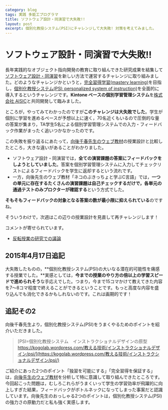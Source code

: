 ```yaml
---
category: blog
tags: 実践 多能工プログラマ
title: ソフトウェア設計・同演習で大失敗!!
layout: post
excerpt: 個別化教授システム(PSI)にチャレンジして大失敗! 対策を考えてみました。
---
```

# ソフトウェア設計・同演習で大失敗!!

長年実践的なオブジェクト指向開発の教育に取り組んできた研究成果を結集して[ソフトウェア設計・同演習](/courses/SoftwareDesign.html)を新しい方法で運営するチャレンジに取り組みました。どのようなチャレンジかというと，[完全習得学習(mastery learning)](http://www.gsis.kumamoto-u.ac.jp/opencourses/pf/2Block/03/1_text.html)を目指し，[個別化教授システム(PSI: personalized system of instruction)](http://www.gsis.kumamoto-u.ac.jp/opencourses/pf/2Block/03/2_text.html)を全面的に導入するというチャレンジです。**Kintone ベースの個別学習管理システム**を[株式会社 AISIC](http://aisic.jp)と共同開発して臨みました。

ところが，やってみてわかったのですが**このチャレンジは大失敗でした**。学生が個別に学習を進めるペースが予想以上に速く，70名近くもいるので圧倒的な量の答案が集まり，TA学生5名による個別学習管理システムでの入力・フィードバック作業がまったく追いつかなかったのです。

この失敗を振り返るにあたって，[向後千春先生のウェブ教材](https://kogolab.wordpress.com/material/web教材/)の授業設計と比較したところ，大きな違いがあることがわかりました。

* ソフトウェア設計・同演習では，**全ての演習課題の答案にフィードバックをしようとしていました**。答案を個別学習管理システムに入力してチェックリストによるフィードバックを学生に返却するという流れです。
* 一方，向後先生のウェブ教材「ネコのぶきっちょと学ぶC言語」では，**一つの単元に存在するたくさんの演習課題は自己チェックするだけで，各単元の通過テストのみプロクターが確認する**という方式でした。

**そもそもフィードバックの対象となる答案の数が最小限に抑えられている**のですね。

そういうわけで，次週はこの辺りの授業設計を見直して再チャレンジします！

コメントが寄せられています。
* [反転授業の研究での議論](https://www.facebook.com/groups/hanten/864822540243103/)

## 2015年4月17日追記

大失敗したものの，**個別化教授システム(PSI)の大いなる潜在的可能性を痛感する授業でした。**実感としては，**今までの授業のやり方の倍以上の学習スピードで進められそう**な手応えでした。つまり，今まで15コマかけて教えてきた内容を7〜8コマ程度で終えることができるということです。もっと高度な内容を盛り込んでも消化できるかもしれないのです。これは画期的です！

## 追記その2

向後千春先生より，個別化教授システム(PSI)をうまくやるためのポイントを紹介いただきました。 

> 
> [PSI=個別化教授システム　インストラクショナルデザインの原型 https://kogolab.wordpress.com/教える技術/インストラクショナルデザイン/psi/](https://kogolab.wordpress.com/教える技術/インストラクショナルデザイン/psi/)

ご紹介にあった2つのポイント「独習を可能にする」「完全習得を保証する」は，[向後先生のウェブ教材](https://kogolab.wordpress.com/material/web教材/)を分析して特に意識して取り組んできたところです。今回起こった問題は，むしろこれらがうまくいって学生の学習効率が飛躍的に向上しすぎた結果，フィードバックがボトルネックになってしまった事案だと認識しています。向後先生のおっしゃる2つのポイントは，個別化教授システム(PSI)の強力さの原動力だと私も強く実感します。
